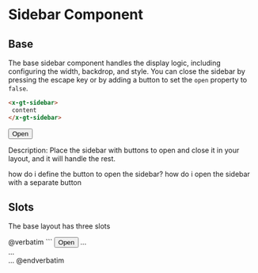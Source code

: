 # Sidebar Component

## Base 

The base sidebar component handles the display logic, including configuring the
width, backdrop, and style. You can close the sidebar by pressing the escape key
or by adding a button to set the `open` property to `false`.

```html +parse
<x-gt-sidebar>
 content
</x-gt-sidebar>
```

<x-gt-sidebar>
    <x-slot name="toggle">
        <button type="button" class="btn" x-on:click="open = true">Open</button>
    </x-slot>
</x-gt-sidebar>


Description: Place the sidebar with buttons to open and close it in your layout, and it will handle the rest.


how do i define the button to open the sidebar?
how do i open the sidebar with a separate button

## Slots

The base layout has three slots

<x-gt-markdown class="-ml-2">
    @verbatim
    ```
    <x-gt-sidebar>
        <!-- required -->
        <x-slot name="toggle">
            <button type="button" class="btn" x-on:click="open = true">Open</button>
        </x-slot>
        <!-- omit for default header -->
        <x-slot name="header"> ... </x-slot>
        <!-- main slot -->
        <div> ... </div>
        <!-- optional -->
        <x-slot name="footer"> ... </x-slot>
    </x-gt-sidebar>
    @endverbatim
</x-gt-markdown>

